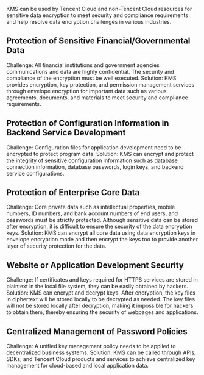 KMS can be used by Tencent Cloud and non-Tencent Cloud resources for sensitive data encryption to meet security and compliance requirements and help resolve data encryption challenges in various industries.

## Protection of Sensitive Financial/Governmental Data
Challenge: All financial institutions and government agencies communications and data are highly confidential. The security and compliance of the encryption must be well executed.
Solution: KMS provides encryption, key protection, and permission management services through envelope encryption for important data such as various agreements, documents, and materials to meet security and compliance requirements.

## Protection of Configuration Information in Backend Service Development
Challenge: Configuration files for application development need to be encrypted to protect program data.
Solution: KMS can encrypt and protect the integrity of sensitive configuration information such as database connection information, database passwords, login keys, and backend service configurations.

## Protection of Enterprise Core Data
Challenge: Core private data such as intellectual properties, mobile numbers, ID numbers, and bank account numbers of end users, and passwords must be strictly protected. Although sensitive data can be stored after encryption, it is difficult to ensure the security of the data encryption keys.
Solution: KMS can encrypt all core data using data encryption keys in envelope encryption mode and then encrypt the keys too to provide another layer of security protection for the data.

## Website or Application Development Security
Challenge: If certificates and keys required for HTTPS services are stored in plaintext in the local file system, they can be easily obtained by hackers.
Solution: KMS can encrypt and decrypt keys. After encryption, the key files in ciphertext will be stored locally to be decrypted as needed. The key files will not be stored locally after decryption, making it impossible for hackers to obtain them, thereby ensuring the security of webpages and applications.

## Centralized Management of Password Policies
Challenge: A unified key management policy needs to be applied to decentralized business systems.
Solution: KMS can be called through APIs, SDKs, and Tencent Cloud products and services to achieve centralized key management for cloud-based and local application data.

